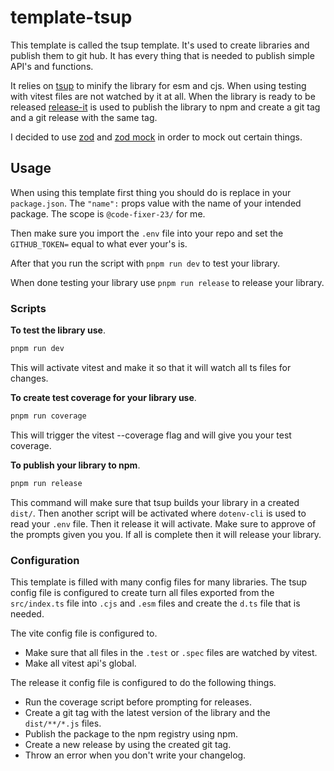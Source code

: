 # template-tsup

This template is called the tsup template.
It's used to create libraries and publish them to git hub.
It has every thing that is needed to publish simple API's and functions.

It relies on [tsup](https://tsup.egoist.dev/) to minify the library for esm and cjs.
When using testing with vitest files are not watched by it at all.
When the library is ready to be released [release-it](https://github.com/release-it/release-it)
is used to publish the library to npm and create a git tag and a git release with the same tag.

I decided to use [zod](https://zod.dev/) and
[zod mock](https://www.npmjs.com/package/@anatine/zod-mock) in order to mock out certain things.

## Usage

When using this template first thing you should do is replace in your `package.json`.
The `"name":` props value with the name of your intended package.
The scope is `@code-fixer-23/` for me.

Then make sure you import the `.env` file into your repo and set the `GITHUB_TOKEN=` equal to what ever your's is.

After that you run the script with `pnpm run dev` to test your library.

When done testing your library use `pnpm run release` to release your library.

### Scripts

**To test the library use**.

```sh
pnpm run dev
```

This will activate vitest and make it so that it will watch all ts files for changes.

**To create test coverage for your library use**.

```sh
pnpm run coverage
```

This will trigger the vitest --coverage flag and will give you your test coverage.

**To publish your library to npm**.

```sh
pnpm run release
```

This command will make sure that tsup builds your library in a created `dist/`.
Then another script will be activated where `dotenv-cli` is used to read your `.env` file.
Then it release it will activate. Make sure to approve of the prompts given you you.
If all is complete then it will release your library.

### Configuration

This template is filled with many config files for many libraries.
The tsup config file is configured to create turn all files exported from the `src/index.ts`
file into `.cjs` and `.esm` files and create the `d.ts` file that is needed.

The vite config file is configured to.

- Make sure that all files in the `.test` or `.spec` files are watched by vitest.
- Make all vitest api's global.

The release it config file is configured to do the following things.

- Run the coverage script before prompting for releases.
- Create a git tag with the latest version of the library and the `dist/**/*.js` files.
- Publish the package to the npm registry using npm.
- Create a new release by using the created git tag.
- Throw an error when you don't write your changelog.
